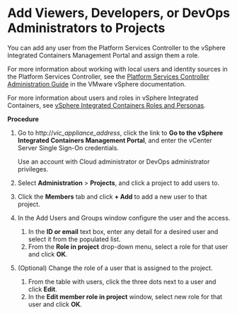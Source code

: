 # Add Viewers, Developers, or DevOps Administrators to Projects #

You can add any user from the Platform Services Controller to the vSphere Integrated Containers Management Portal and assign them a role.  

For more information about working with local users and identity sources in the Platform Services Controller, see the [Platform Services Controller Administration Guide](https://docs.vmware.com/en/VMware-vSphere/6.5/com.vmware.psc.doc/GUID-9451A5B4-5747-42C1-8A82-83AFCC1F2861.html "Platform Services Controller Administration Guide") in the VMware vSphere documentation.

For more information about users and roles in vSphere Integrated Containers, see [vSphere Integrated Containers Roles and Personas](../vic_overview/roles_and_personas.md).

**Procedure**

1. Go to http://<i>vic_appliance_address</i>, click the link to **Go to the vSphere Integrated Containers Management Portal**, and enter the vCenter Server Single Sign-On credentials.

    Use an account with Cloud administrator or DevOps administrator privileges.
2. Select **Administration** > **Projects**, and click a project to add users to.
3. Click the **Members** tab and click **+ Add** to add a new user to that project.
4. In the Add Users and Groups window configure the user and the access.
	1. In the **ID or email** text box, enter any detail for a desired user and select it from the populated list.
	2. From the **Role in project** drop-down menu, select a role for that user and click **OK**.   
5. (Optional) Change the role of a user that is assigned to the project.
	1. From the table with users, click the three dots next to a user and click **Edit**.
	2. In the **Edit member role in project** window, select new role for that user and click **OK**.
